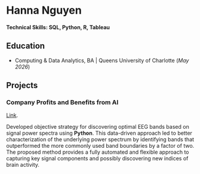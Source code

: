 # Hanna Nguyen

#### Technical Skills: SQL, Python, R, Tableau

## Education
- Computing & Data Analytics, BA | Queens University of Charlotte (_May 2026_)

## Projects
### Company Profits and Benefits from AI
[Link](https://www.mdpi.com/1424-8220/22/8/3048](https://prod-useast-b.online.tableau.com/t/nguyenh/views/RetailCompaniesProject/Dashboard1)).

Developed objective strategy for discovering optimal EEG bands based on signal power spectra using **Python**. This data-driven approach led to better characterization of the underlying power spectrum by identifying bands that outperformed the more commonly used band boundaries by a factor of two. The proposed method provides a fully automated and flexible approach to capturing key signal components and possibly discovering new indices of brain activity.



